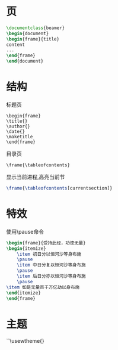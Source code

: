 # 页
```latex
\documentclass{beamer}
\begin{document}
\begin{frame}{title}
content
...
\end{frame}
\end{document}
```
# 结构
标题页
```
\begin{frame}
\title{}
\author{}
\date{}
\maketitle
\end{frame}
```
目录页
```
\frame{\tableofcontents}
```
显示当前进程,高亮当前节
```latex
\frame{\tableofcontents[currentsection]}
```
# 特效
使用\pause命令
```latex
\begin{frame}{受持此经，功德无量}
\begin{itemize}
	\item 初日分以恒河沙等身布施
	\pause
	\item 中日分复以恒河沙等身布施
	\pause
	\item 后日分亦以恒河沙等身布施
	\pause
\item 如是无量百千万亿劫以身布施
\end{itemize}
\end{frame}
```

# 主题
``\usewtheme{}


